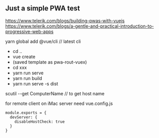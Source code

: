 ## Just a simple PWA test ##
https://www.telerik.com/blogs/building-pwas-with-vuejs
https://www.telerik.com/blogs/a-gentle-and-practical-introduction-to-progressive-web-apps

yarn global add @vue/cli    // latest cli

- cd ..
- vue create
- (saved template as pwa-rout-vuex)
- cd xxx
- yarn run serve
- yarn run build
- yarn run serve -s dist

scutil --get ComputerName   // to get host name

for remote client on iMac server need vue.config.js
```
module.exports = {
  devServer: {
    disableHostCheck: true
  }
}
```